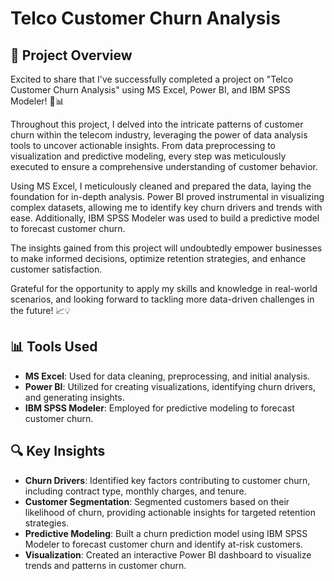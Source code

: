 # Telco Customer Churn Analysis

## 🚀 Project Overview

Excited to share that I've successfully completed a project on "Telco Customer Churn Analysis" using MS Excel, Power BI, and IBM SPSS Modeler! 💼📊

Throughout this project, I delved into the intricate patterns of customer churn within the telecom industry, leveraging the power of data analysis tools to uncover actionable insights. From data preprocessing to visualization and predictive modeling, every step was meticulously executed to ensure a comprehensive understanding of customer behavior.

Using MS Excel, I meticulously cleaned and prepared the data, laying the foundation for in-depth analysis. Power BI proved instrumental in visualizing complex datasets, allowing me to identify key churn drivers and trends with ease. Additionally, IBM SPSS Modeler was used to build a predictive model to forecast customer churn.

The insights gained from this project will undoubtedly empower businesses to make informed decisions, optimize retention strategies, and enhance customer satisfaction.

Grateful for the opportunity to apply my skills and knowledge in real-world scenarios, and looking forward to tackling more data-driven challenges in the future! 📈💡


## 📊 Tools Used

- **MS Excel**: Used for data cleaning, preprocessing, and initial analysis.
- **Power BI**: Utilized for creating visualizations, identifying churn drivers, and generating insights.
- **IBM SPSS Modeler**: Employed for predictive modeling to forecast customer churn.

## 🔍 Key Insights

- **Churn Drivers**: Identified key factors contributing to customer churn, including contract type, monthly charges, and tenure.
- **Customer Segmentation**: Segmented customers based on their likelihood of churn, providing actionable insights for targeted retention strategies.
- **Predictive Modeling**: Built a churn prediction model using IBM SPSS Modeler to forecast customer churn and identify at-risk customers.
- **Visualization**: Created an interactive Power BI dashboard to visualize trends and patterns in customer churn.




